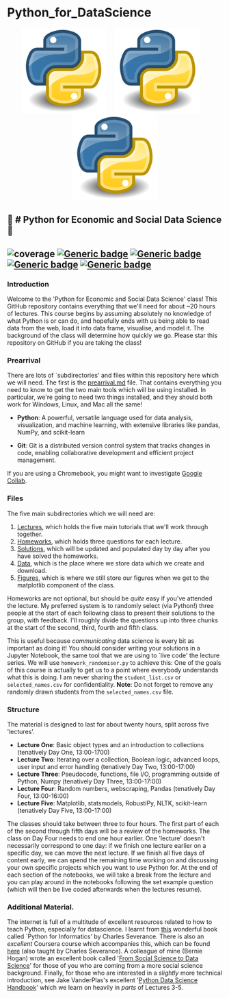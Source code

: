 # Python_for_DataScience

<p align="center">
  <img src="./assets/python_logo.png" width="200"/>&nbsp; &nbsp; &nbsp;<img src="./assets/python_logo.png" width="200"/>&nbsp; &nbsp; &nbsp;<img src="./assets/python_logo.png" width="200"/>
</p>

## :page_facing_up: # Python for Economic and Social Data Science  :page_facing_up:

![coverage](https://img.shields.io/badge/Teaching-yellow)
[![Generic badge](https://img.shields.io/badge/Python-blue.svg)](https://shields.io/)
[![Generic badge](https://img.shields.io/badge/GNU3.0-purple.svg)](https://shields.io/)
[![Generic badge](https://img.shields.io/badge/Maintained-brightgreen.svg)](https://shields.io/)
[![Generic badge](https://img.shields.io/badge/BuildPassing-orange.svg)](https://shields.io/)
---

### Introduction
Welcome to the 'Python for Economic and Social Data Science' class! This GitHub repository contains everything that we'll need for about ~20 hours of lectures. This course begins by assuming absolutely no knowledge of what Python is or can do, and hopefully ends with us being able to read data from the web, load it into data frame, visualise, and model it. The background of the class will determine how quickly we go. Please star this repository on GitHub if you are taking the class!

### Prearrival

There are lots of `subdirectories' and files within this repository here which we will need. The first is the [prearrival.md](.prearrival.md) file. That contains everything you need to know to get the two main tools which will be using installed. In particular, we're going to need two things installed, and they should both work for Windows, Linux, and Mac all the same!

* **Python**: A powerful, versatile language used for data analysis, visualization, and machine learning, with extensive libraries like pandas, NumPy, and scikit-learn

* **Git**: Git is a distributed version control system that tracks changes in code, enabling collaborative development and efficient project management.

If you are using a Chromebook, you might want to investigate [Google Collab](https://colab.research.google.com).

### Files

The five main subdirectories which we will need are:

1. [Lectures](./Lectures), which holds the five main tutorials that we'll work through together.
2. [Homeworks](./Homeworks), which holds three questions for each lecture.
3. [Solutions](./Solutions), which will be updated and populated day by day after you have solved the homeworks.
4. [Data](./Data), which is the place where we store data which we create and download.
5. [Figures](./Figures), which is where we still store our figures when we get to the matplotlib component of the class.

Homeworks are not optional, but should be *quite* easy if you've attended the lecture. My preferred system is to randomly select (via Python!) three people at the start of each following class to present their solutions to the group, with feedback. I'll roughly divide the questions up into three chunks at the start of the second, third, fourth and fifth class.

This is useful because *communicating* data science is every bit as important as doing it! You should consider writing your solutions in a Jupyter Notebook, the same tool that we are using to `live code' the lecture series. We will use ```homework_randomiser.py``` to achieve this: One of the goals of this course is actually to get us to a point where everybody understands what this is doing. I am never sharing the ```student_list.csv``` or ```selected_names.csv``` for confidentiality. **Note**: Do not forget to remove any randomly drawn students from the ```selected_names.csv``` file.

### Structure

The material is designed to last for about twenty hours, split across five 'lectures'.

* **Lecture One**: Basic object types and an introduction to collections (tenatively Day One, 13:00-1700)
* **Lecture Two**: Iterating over a collection, Boolean logic, advanced loops, user input and error handling (tenatively Day Two, 13:00-17:00)
* **Lecture Three**: Pseudocode, functions, file I/O, programming outside of Python, Numpy (tenatively Day Three, 13:00-17:00)
* **Lecture Four**: Random numbers, webscraping, Pandas (tenatively Day Four, 13:00-16:00)
* **Lecture Five**: Matplotlib, statsmodels, RobustiPy, NLTK, scikit-learn (tenatively Day Five, 13:00-17:00)

The classes should take between three to four hours. The first part of each of the second through fifth days will be a review of the homeworks. The class on Day Four needs to end one hour earlier. One 'lecture' doesn't necessarily correspond to one day: if we finish one lecture earlier on a specific day, we can move the next lecture. If we finish all five days of content early, we can spend the remaining time working on and discussing your own specific projects which you want to use Python for. At the end of each section of the notebooks, we will take a break from the lecture and you can play around in the notebooks following the set example question (which will then be live coded afterwards when the lectures resume). 

### Additional Material.

The internet is full of a multitude of excellent resources related to how to teach Python, especially for datascience. I learnt from [this](http://do1.dr-chuck.com/py4inf/EN-us/book.pdf) wonderful book called `Python for Informatics' by Charles Severance. There is also an *excellent* Coursera course which accompanies this, which can be found [here](https://www.coursera.org/learn/python) (also taught by Charles Severance). A colleague of mine (Bernie Hogan) wrote an excellent book called '[From Social Science to Data Science](https://uk.sagepub.com/en-gb/eur/from-social-science-to-data-science/book270152)' for those of you who are coming from a more social science background. Finally, for those who are interested in a _slightly_ more technical introduction, see Jake VanderPlas's excellent '[Python Data Science Handbook](https://jakevdp.github.io/PythonDataScienceHandbook/)' which we learn on heavily in *parts* of Lectures 3-5.